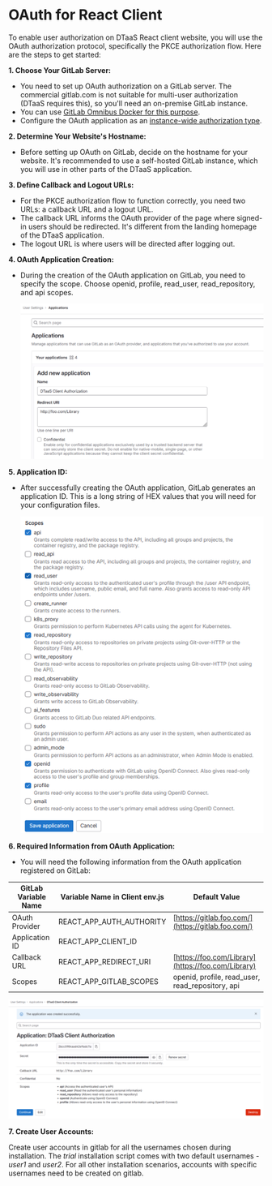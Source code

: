 # OAuth for React Client

To enable user authorization on DTaaS React client website, you will use
the OAuth authorization protocol, specifically the PKCE authorization flow.
Here are the steps to get started:

**1. Choose Your GitLab Server:**

- You need to set up OAuth authorization on a GitLab server.
  The commercial gitlab.com is not suitable for multi-user authorization
  (DTaaS requires this), so you'll need an on-premise GitLab instance.
- You can use
  [GitLab Omnibus Docker for this purpose](https://docs.gitlab.com/ee/install/docker.html).
- Configure the OAuth application as
  an [instance-wide authorization type](https://docs.gitlab.com/ee/integration/oauth_provider.html#create-an-instance-wide-application).

**2. Determine Your Website's Hostname:**

- Before setting up OAuth on GitLab, decide on the hostname for your website.
  It's recommended to use a self-hosted GitLab instance, which you will use in
  other parts of the DTaaS application.

**3. Define Callback and Logout URLs:**

- For the PKCE authorization flow to function correctly, you need two URLs:
  a callback URL and a logout URL.
- The callback URL informs the OAuth provider of the page where
  signed-in users should be redirected. It's different from the landing
  homepage of the DTaaS application.
- The logout URL is where users will be directed after logging out.

**4. OAuth Application Creation:**

- During the creation of the OAuth application on GitLab, you need to specify
  the scope. Choose openid, profile, read_user, read_repository, and api scopes.

  ![Creation of Client OAuth Application](client-oauth-name.png)

**5. Application ID:**

- After successfully creating the OAuth application, GitLab generates
  an application ID. This is a long string of HEX values that you will need for
  your configuration files.

  ![Scopes for Client OAuth Application](client-oauth-scopes.png)

**6. Required Information from OAuth Application:**

- You will need the following information from the OAuth application
  registered on GitLab:

|GitLab Variable Name|Variable Name in Client env.js|Default Value|
|---|---|---|
|OAuth Provider|REACT_APP_AUTH_AUTHORITY|[https://gitlab.foo.com/](https://gitlab.foo.com/)|
|Application ID|REACT_APP_CLIENT_ID||
|Callback URL|REACT_APP_REDIRECT_URI|[https://foo.com/Library](https://foo.com/Library)|
|Scopes|REACT_APP_GITLAB_SCOPES|openid, profile, read_user, read_repository, api|

  ![Summary for Client OAuth Application](client-oauth-id.png)

**7. Create User Accounts:**

Create user accounts in gitlab for all the usernames chosen during
installation. The _trial_ installation script comes with two default
usernames - _user1_ and _user2_. For all other installation scenarios,
accounts with specific usernames need to be created on gitlab.
